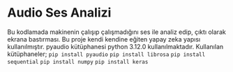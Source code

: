 # Audio Ses Analizi

Bu kodlamada makinenin çalışıp çalışmadığını ses ile analiz edip, çıktı olarak ekrana bastırması. Bu proje kendi kendine eğiten yapay zeka yapısı kullanılmıştır.
pyaudio kütüphanesi python 3.12.0 kullanılmaktadır.
Kullanılan kütüphaneler;
`pip install pyaudio`
`pip install librosa`
`pip install sequential`
`pip install numpy`
`pip install keras`
